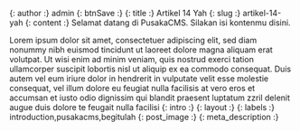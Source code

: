 {: author :} admin
{: btnSave :} 
{: title :} Artikel 14 Yah
{: slug :} artikel-14-yah
{: content :} Selamat datang di PusakaCMS. Silakan isi kontenmu disini.

Lorem ipsum dolor sit amet, consectetuer adipiscing elit, sed diam nonummy nibh euismod tincidunt ut laoreet dolore magna aliquam erat volutpat. Ut wisi enim ad minim veniam, quis nostrud exerci tation ullamcorper suscipit lobortis nisl ut aliquip ex ea commodo consequat. Duis autem vel eum iriure dolor in hendrerit in vulputate velit esse molestie consequat, vel illum dolore eu feugiat nulla facilisis at vero eros et accumsan et iusto odio dignissim qui blandit praesent luptatum zzril delenit augue duis dolore te feugait nulla facilisi
{: intro :} 
{: layout :} 
{: labels :} introduction,pusakacms,begitulah
{: post_image :} 
{: meta_description :} 
